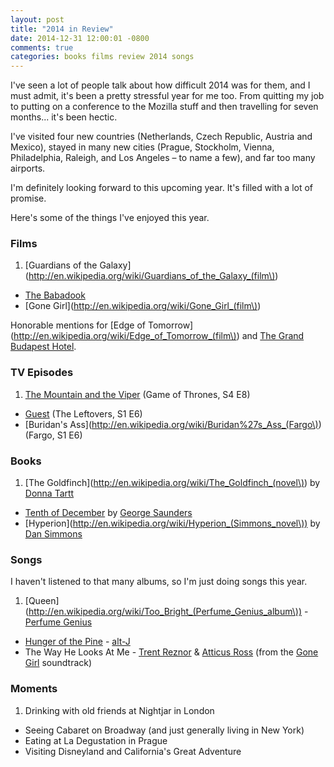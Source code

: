```yaml
---
layout: post
title: "2014 in Review"
date: 2014-12-31 12:00:01 -0800
comments: true
categories: books films review 2014 songs
---
```


I've seen a lot of people talk about how difficult 2014 was for them, and I must admit, it's been a pretty stressful year for me too. From quitting my job to putting on a conference to the Mozilla stuff and then travelling for seven months... it's been hectic.

I've visited four new countries (Netherlands, Czech Republic, Austria and Mexico), stayed in many new cities (Prague, Stockholm, Vienna, Philadelphia, Raleigh, and Los Angeles – to name a few), and far too many airports.

I'm definitely looking forward to this upcoming year. It's filled with a lot of promise.

Here's some of the things I've enjoyed this year.

### Films

1. [Guardians of the Galaxy](http://en.wikipedia.org/wiki/Guardians_of_the_Galaxy_(film\))
- [The Babadook](http://en.wikipedia.org/wiki/The_Babadook)
- [Gone Girl](http://en.wikipedia.org/wiki/Gone_Girl_(film\))

Honorable mentions for [Edge of Tomorrow](http://en.wikipedia.org/wiki/Edge_of_Tomorrow_(film\)) and [The Grand Budapest Hotel](http://en.wikipedia.org/wiki/The_Grand_Budapest_Hotel).

### TV Episodes

1. [The Mountain and the Viper](http://en.wikipedia.org/wiki/The_Mountain_and_the_Viper) (Game of Thrones, S4 E8)
- [Guest](http://en.wikipedia.org/wiki/The_Leftovers_%28TV_series%29#Season_1_.282014.29) (The Leftovers, S1 E6)
- [Buridan's Ass](http://en.wikipedia.org/wiki/Buridan%27s_Ass_(Fargo\)) (Fargo, S1 E6)

### Books

1. [The Goldfinch](http://en.wikipedia.org/wiki/The_Goldfinch_(novel\)) by [Donna Tartt](http://en.wikipedia.org/wiki/Donna_Tartt)
- [Tenth of December](http://en.wikipedia.org/wiki/Tenth_of_December:_Stories) by [George Saunders](http://en.wikipedia.org/wiki/George_Saunders)
- [Hyperion](http://en.wikipedia.org/wiki/Hyperion_(Simmons_novel\)) by [Dan Simmons](http://en.wikipedia.org/wiki/Dan_Simmons)


### Songs

I haven't listened to that many albums, so I'm just doing songs this year.

1. [Queen](http://en.wikipedia.org/wiki/Too_Bright_(Perfume_Genius_album\)) - [Perfume Genius](http://en.wikipedia.org/wiki/Perfume_Genius)
- [Hunger of the Pine](http://en.wikipedia.org/wiki/Hunger_of_the_Pine) - [alt-J](http://en.wikipedia.org/wiki/Alt-J)
- The Way He Looks At Me - [Trent Reznor](http://en.wikipedia.org/wiki/Trent_Reznor) & [Atticus Ross](http://en.wikipedia.org/wiki/Atticus_Ross) (from the [Gone Girl](http://en.wikipedia.org/wiki/Gone_Girl_%28soundtrack%29) soundtrack)

### Moments

1. Drinking with old friends at Nightjar in London
- Seeing Cabaret on Broadway (and just generally living in New York)
- Eating at La Degustation in Prague
- Visiting Disneyland and California's Great Adventure
